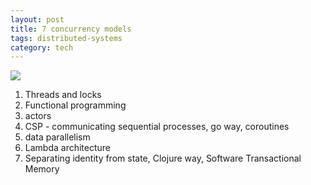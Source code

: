 ```yaml
---
layout: post
title: 7 concurrency models 
tags: distributed-systems
category: tech
---
```



![](https://i.gr-assets.com/images/S/compressed.photo.goodreads.com/books/1379392779l/18467564.jpg)

1. Threads and locks
2. Functional programming
3. actors 
4. CSP - communicating sequential processes, go way, coroutines 
5. data parallelism  
6. Lambda architecture
7. Separating identity from state, Clojure way, Software Transactional Memory